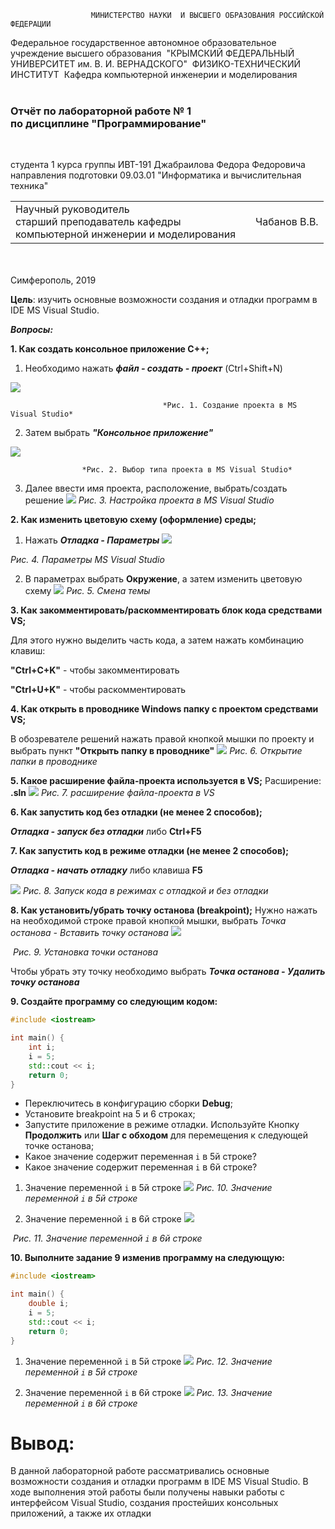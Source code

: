                       МИНИСТЕРСТВО НАУКИ  И ВЫСШЕГО ОБРАЗОВАНИЯ РОССИЙСКОЙ ФЕДЕРАЦИИ

Федеральное государственное автономное образовательное учреждение высшего образования
​							"КРЫМСКИЙ ФЕДЕРАЛЬНЫЙ УНИВЕРСИТЕТ им. В. И. ВЕРНАДСКОГО"
​														ФИЗИКО-ТЕХНИЧЕСКИЙ ИНСТИТУТ 
​											Кафедра компьютерной инженерии и моделирования
<br/><br/>

### 						                         Отчёт по лабораторной работе № 1 <br/>					   по дисциплине "Программирование"
<br/>

студента 1 курса группы ИВТ-191
Джабраилова Федора Федоровича
направления подготовки 09.03.01 "Информатика и вычислительная техника"
<br/>

<table>
<tr><td>Научный руководитель<br/> старший преподаватель кафедры<br/> компьютерной инженерии и моделирования</td>
<td> </td>
<td>Чабанов В.В.</td>
</tr>
</table>



<br/><br/>
			                    																												Симферополь, 2019













**Цель**: изучить основные возможности создания и отладки программ в IDE MS Visual Studio.

***Вопросы:***

**1. Как создать консольное приложение С++;**

  1) Необходимо нажать ***файл - создать - проект*** (Ctrl+Shift+N)

   ![](https://github.com/fedyad99/pr/blob/master/lab1/img/img1.png?raw=true)

                                      *Рис. 1. Создание проекта в MS Visual Studio* 

2) Затем выбрать ***"Консольное приложение"***

 ![](https://github.com/fedyad99/pr/blob/master/lab1/img/img2.png?raw=true)

              		*Рис. 2. Выбор типа проекта в MS Visual Studio* 

3) Далее ввести имя проекта, расположение, выбрать/создать решение
 ![](https://github.com/fedyad99/pr/blob/master/lab1/img/img3.png?raw=true)
											*Рис. 3. Настройка проекта в MS Visual Studio* 



**2. Как изменить цветовую схему (оформление) среды;**

1) Нажать ***Отладка - Параметры***
![](https://github.com/fedyad99/pr/blob/master/lab1/img/img4.png?raw=true)

 *Рис. 4. Параметры MS Visual Studio*  

2) В параметрах выбрать **Окружение**, а затем изменить цветовую схему
![](https://github.com/fedyad99/pr/blob/master/lab1/img/img5.png?raw=true)
                                             *Рис. 5. Смена темы* 

**3. Как закомментировать/раскомментировать блок кода средствами VS;**

Для этого нужно выделить часть кода, а затем нажать комбинацию клавиш:

 **"Сtrl+C+K"**  - чтобы закомментировать

 **"Сtrl+U+K"**  - чтобы раскомментировать

**4. Как открыть в проводнике Windows папку с проектом средствами VS;**

В обозревателе решений нажать правой кнопкой мышки по проекту и выбрать пункт **"Открыть папку в проводнике"**
![](https://github.com/fedyad99/pr/blob/master/lab1/img/img6.png?raw=true)
           *Рис. 6. Открытие папки в проводнике* 

**5. Какое расширение файла-проекта используется в VS;**
Расширение: **.sln**
![](https://github.com/fedyad99/pr/blob/master/lab1/img/img7.png?raw=true)
*Рис. 7. расширение файла-проекта в VS*

**6. Как запустить код без отладки (не менее 2 способов);**

***Отладка - запуск без отладки*** либо  **Ctrl+F5**

**7. Как запустить код в режиме отладки (не менее 2 способов);**

***Отладка - начать отладку*** либо клавиша **F5**

![](https://github.com/fedyad99/pr/blob/master/lab1/img/img8.png?raw=true)
*Рис. 8. Запуск кода в режимах с отладкой и без отладки* 

**8. Как установить/убрать точку останова (breakpoint);**
Нужно нажать на необходимой строке правой кнопкой мышки, выбрать *Точка останова - Вставить точку останова*
![](https://github.com/fedyad99/pr/blob/master/lab1/img/img9.png?raw=true)

​                                                    *Рис. 9. Установка точки останова*                   

Чтобы убрать эту точку необходимо выбрать ***Точка останова - Удалить точку останова***

**9. Создайте программу со следующим кодом:**
``` c++
#include <iostream>

int main() {
    int i;
    i = 5;
    std::cout << i;
    return 0;
}
```

- Переключитесь в конфигурацию сборки **Debug**;
- Установите breakpoint на 5 и 6 строках;
- Запустите приложение в режиме отладки. Используйте Кнопку **Продолжить** или **Шаг с обходом** для перемещения к следующей точке останова;
- Какое значение содержит переменная `i` в 5й строке?
- Какое значение содержит переменная `i` в 6й строке?

1) Значение переменной `i` в 5й строке
![](https://github.com/fedyad99/pr/blob/master/lab1/img/img10.png?raw=true)
         *Рис. 10. Значение переменной `i` в 5й строке*   

2) Значение переменной `i` в 6й строке
![](https://github.com/fedyad99/pr/blob/master/lab1/img/img11.png?raw=true)

​        *Рис. 11. Значение переменной `i` в 6й строке*   

**10. Выполните задание 9 изменив программу на следующую:**

```c++
#include <iostream>

int main() {
    double i;
    i = 5;
    std::cout << i;
    return 0;
}
```

1) Значение переменной `i` в 5й строке
![](https://github.com/fedyad99/pr/blob/master/lab1/img/img12.png?raw=true)
*Рис. 12. Значение переменной `i` в 5й строке*  

2) Значение переменной `i` в 6й строке
![](https://github.com/fedyad99/pr/blob/master/lab1/img/img13.png?raw=true)
*Рис. 13. Значение переменной `i` в 6й строке*  





# Вывод:

В данной лабораторной работе рассматривались основные возможности создания и отладки программ в IDE MS Visual Studio. В ходе выполнения этой работы были получены навыки работы с интерфейсом Visual Studio, создания простейших консольных приложений, а также их отладки
